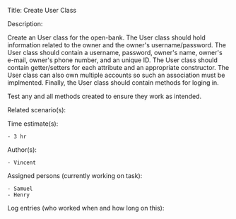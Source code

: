 Title: Create User Class

Description:

  Create an User class for the open-bank. The User class should
  hold information related to the owner and the owner's username/password.
  The User class should contain a username, password, owner's name,
  owner's e-mail, owner's phone number, and an unique ID. The User class
  should contain getter/setters for each attribute and an appropriate
  constructor. The User class can also own multiple accounts so such an
  association must be implmented. Finally, the User class should contain
  methods for loging in.
	
  Test any and all methods created to ensure they work as intended.
  

Related scenario(s):


  
Time estimate(s):

    - 3 hr

Author(s):

    - Vincent

Assigned persons (currently working on task):

    - Samuel
    - Henry

Log entries (who worked when and how long on this):

    